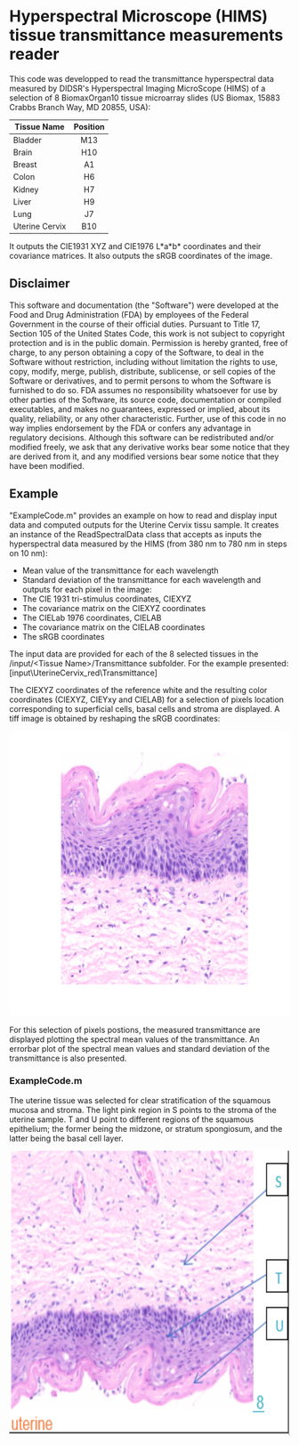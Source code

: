 # Hyperspectral Microscope (HIMS) tissue transmittance measurements reader

This code was developped to read the transmittance hyperspectral data measured by DIDSR's Hyperspectral Imaging MicroScope (HIMS) of a selection of 8 BiomaxOrgan10 tissue microarray slides (US Biomax, 15883 Crabbs Branch Way, MD 20855, USA):

| Tissue Name | Position |
| --- | :---: |
| Bladder | M13 |
| Brain | H10 |
| Breast | A1 |
| Colon | H6 |
| Kidney | H7 |
| Liver | H9 |
| Lung | J7 |
| Uterine Cervix | B10 |

It outputs the CIE1931 XYZ and CIE1976 L\*a\*b\* coordinates and their covariance matrices. It also outputs the sRGB coordinates of the image.

## Disclaimer

This software and documentation (the "Software") were developed at the Food and Drug Administration (FDA) by employees of the Federal Government in the course of their official duties. Pursuant to Title 17, Section 105 of the United States Code, this work is not subject to copyright protection and is in the public domain. Permission is hereby granted, free of charge, to any person obtaining a copy of the Software, to deal in the Software without restriction, including without limitation the rights to use, copy, modify, merge, publish, distribute, sublicense, or sell copies of the Software or derivatives, and to permit persons to whom the Software is furnished to do so. FDA assumes no responsibility whatsoever for use by other parties of the Software, its source code, documentation or compiled executables, and makes no guarantees, expressed or implied, about its quality, reliability, or any other characteristic. Further, use of this code in no way implies endorsement by the FDA or confers any advantage in regulatory decisions. Although this software can be redistributed and/or modified freely, we ask that any derivative works bear some notice that they are derived from it, and any modified versions bear some notice that they have been modified.

## Example
"ExampleCode.m" provides an example on how to read and display input data and computed outputs for the Uterine Cervix tissu sample. It creates an instance of the ReadSpectralData class that accepts as inputs the hyperspectral data measured by the HIMS (from 380 nm to 780 nm in steps on 10 nm):
- Mean value of the transmittance for each wavelength
- Standard deviation of the transmittance for each wavelength
and outputs for each pixel in the image:
- The CIE 1931 tri-stimulus coordinates, CIEXYZ
- The covariance matrix on the CIEXYZ coordinates
- The CIELab 1976 coordinates, CIELAB
- The covariance matrix on the CIELAB coordinates
- The sRGB coordinates

The input data are provided for each of the 8 selected tissues in the /input/\<Tissue Name\>/Transmittance subfolder. For the example presented: [input\UterineCervix_red\Transmittance]

The CIEXYZ coordinates of the reference white and the resulting color coordinates (CIEXYZ, CIEYxy and CIELAB) for a selection of pixels location corresponding to superficial cells, basal cells and stroma are displayed. A tiff image is obtained by reshaping the sRGB coordinates:

<p align="center">
  <img width="557" height="512" src="Uterine_Cervix_red.png">
</p>

For this selection of pixels postions, the measured transmittance are displayed plotting the spectral mean values of the transmittance. An errorbar plot of the spectral mean values and standard deviation of the transmittance is also presented.



### ExampleCode.m
The uterine tissue was selected for clear stratification of the squamous mucosa and stroma. The light pink region in S points to the stroma of the uterine sample. T and U point to different regions of the squamous epithelium; the former being the midzone, or stratum spongiosum, and the latter being the basal cell layer.

<p align="center">
  <img width="557" height="512" src="uterine_ROI_STU.png">
</p>
